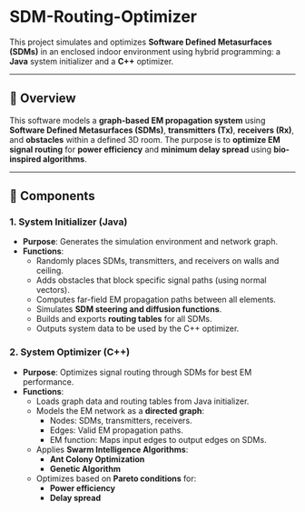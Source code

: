 # SDM-Routing-Optimizer

This project simulates and optimizes **Software Defined Metasurfaces (SDMs)** in an enclosed indoor environment using hybrid programming: a **Java** system initializer and a **C++** optimizer.

---

## 🧠 Overview

This software models a **graph-based EM propagation system** using **Software Defined Metasurfaces (SDMs)**, **transmitters (Tx)**, **receivers (Rx)**, and **obstacles** within a defined 3D room. The purpose is to **optimize EM signal routing** for **power efficiency** and **minimum delay spread** using **bio-inspired algorithms**.

---

## 🔧 Components

### 1. **System Initializer (Java)**
- **Purpose**: Generates the simulation environment and network graph.
- **Functions**:
  - Randomly places SDMs, transmitters, and receivers on walls and ceiling.
  - Adds obstacles that block specific signal paths (using normal vectors).
  - Computes far-field EM propagation paths between all elements.
  - Simulates **SDM steering and diffusion functions**.
  - Builds and exports **routing tables** for all SDMs.
  - Outputs system data to be used by the C++ optimizer.

### 2. **System Optimizer (C++)**
- **Purpose**: Optimizes signal routing through SDMs for best EM performance.
- **Functions**:
  - Loads graph data and routing tables from Java initializer.
  - Models the EM network as a **directed graph**:
    - Nodes: SDMs, transmitters, receivers.
    - Edges: Valid EM propagation paths.
    - EM function: Maps input edges to output edges on SDMs.
  - Applies **Swarm Intelligence Algorithms**:
    - **Ant Colony Optimization**
    - **Genetic Algorithm**
  - Optimizes based on **Pareto conditions** for:
    - **Power efficiency**
    - **Delay spread**

